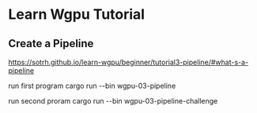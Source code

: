 # Learn Wgpu Tutorial
## Create a Pipeline
https://sotrh.github.io/learn-wgpu/beginner/tutorial3-pipeline/#what-s-a-pipeline

run first program
cargo run --bin wgpu-03-pipeline

run second proram
cargo run --bin wgpu-03-pipeline-challenge
